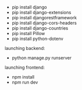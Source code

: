 - pip install django
- pip install django-extensions
- pip install djangorestframework
- pip install django-cors-headers
- pip install django-countries
- pip install Pillow
- pip install python-dotenv

launching backend:
- python manage.py runserver

launching frontend:
- npm install
- npm run dev
